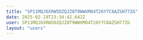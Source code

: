```yaml
---
title: "SP11MQJ6XRW5DZQJZ8T9WWXM04T26Y7C8AZSH77ZG"
date: 2025-02-19T23:34:42.642Z
user: SP11MQJ6XRW5DZQJZ8T9WWXM04T26Y7C8AZSH77ZG
layout: "users"
---
```

    